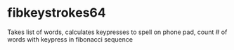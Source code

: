 # fibkeystrokes64
Takes list of words, calculates keypresses to spell on phone pad, count # of words with keypress in fibonacci sequence
